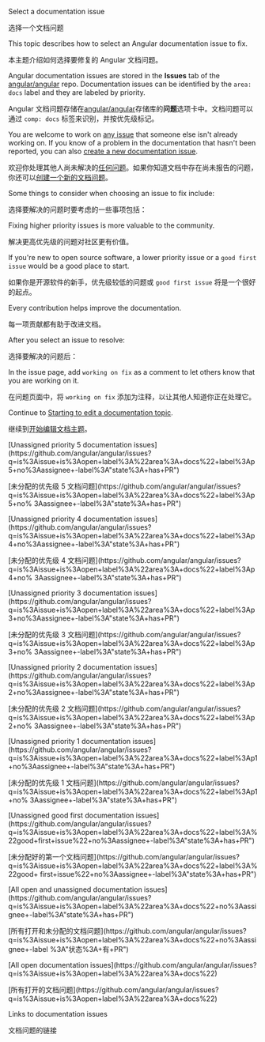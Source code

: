 Select a documentation issue

选择一个文档问题

This topic describes how to select an Angular documentation issue to fix.

本主题介绍如何选择要修复的 Angular 文档问题。

Angular documentation issues are stored in the **Issues** tab of the [angular/angular](https://github.com/angular/angular) repo.
Documentation issues can be identified by the `area: docs` label and they are labeled by priority.

Angular 文档问题存储在[angular/angular](https://github.com/angular/angular)存储库的**问题**选项卡中。文档问题可以通过 `comp: docs` 标签来识别，并按优先级标记。

You are welcome to work on [any issue](#links-to-documentation-issues) that someone else isn't already working on.
If you know of a problem in the documentation that hasn't been reported, you can also [create a new documentation issue](https://github.com/angular/angular/issues/new?assignees=&labels=&template=3-docs-bug.yaml).

欢迎你处理其他人尚未解决的[任何问题](#links-to-documentation-issues)。如果你知道文档中存在尚未报告的问题，你还可以[创建一个新的文档问题](https://github.com/angular/angular/issues/new?assignees=&labels=&template=3-docs-bug.yaml)。

Some things to consider when choosing an issue to fix include:

选择要解决的问题时要考虑的一些事项包括：

Fixing higher priority issues is more valuable to the community.

解决更高优先级的问题对社区更有价值。

If you're new to open source software, a lower priority issue or a `good first issue` would be a good place to start.

如果你是开源软件的新手，优先级较低的问题或 `good first issue` 将是一个很好的起点。

Every contribution helps improve the documentation.

每一项贡献都有助于改进文档。

After you select an issue to resolve:

选择要解决的问题后：

In the issue page, add `working on fix` as a comment to let others know that you are working on it.

在问题页面中，将 `working on fix` 添加为注释，以让其他人知道你正在处理它。

Continue to [Starting to edit a documentation topic](guide/doc-update-start).

继续到[开始编辑文档主题](guide/doc-update-start)。

<a id="links-to-documentation-issues"/>



\[Unassigned priority 5 documentation issues\]\(https&#x3A;//github.com/angular/angular/issues?q=is%3Aissue+is%3Aopen+label%3A%22area%3A+docs%22+label%3Ap5+no%3Aassignee+-label%3A"state%3A+has+PR"\)

\[未分配的优先级 5 文档问题\]\(https&#x3A;//github.com/angular/angular/issues?q=is%3Aissue+is%3Aopen+label%3A%22area%3A+docs%22+label%3Ap5+no% 3Aassignee+-label%3A"state%3A+has+PR"\)

\[Unassigned priority 4 documentation issues\]\(https&#x3A;//github.com/angular/angular/issues?q=is%3Aissue+is%3Aopen+label%3A%22area%3A+docs%22+label%3Ap4+no%3Aassignee+-label%3A"state%3A+has+PR"\)

\[未分配的优先级 4 文档问题\]\(https&#x3A;//github.com/angular/angular/issues?q=is%3Aissue+is%3Aopen+label%3A%22area%3A+docs%22+label%3Ap4+no% 3Aassignee+-label%3A"state%3A+has+PR"\)

\[Unassigned priority 3 documentation issues\]\(https&#x3A;//github.com/angular/angular/issues?q=is%3Aissue+is%3Aopen+label%3A%22area%3A+docs%22+label%3Ap3+no%3Aassignee+-label%3A"state%3A+has+PR"\)

\[未分配的优先级 3 文档问题\]\(https&#x3A;//github.com/angular/angular/issues?q=is%3Aissue+is%3Aopen+label%3A%22area%3A+docs%22+label%3Ap3+no% 3Aassignee+-label%3A"state%3A+has+PR"\)

\[Unassigned priority 2 documentation issues\]\(https&#x3A;//github.com/angular/angular/issues?q=is%3Aissue+is%3Aopen+label%3A%22area%3A+docs%22+label%3Ap2+no%3Aassignee+-label%3A"state%3A+has+PR"\)

\[未分配的优先级 2 文档问题\]\(https&#x3A;//github.com/angular/angular/issues?q=is%3Aissue+is%3Aopen+label%3A%22area%3A+docs%22+label%3Ap2+no% 3Aassignee+-label%3A"state%3A+has+PR"\)

\[Unassigned priority 1 documentation issues\]\(https&#x3A;//github.com/angular/angular/issues?q=is%3Aissue+is%3Aopen+label%3A%22area%3A+docs%22+label%3Ap1+no%3Aassignee+-label%3A"state%3A+has+PR"\)

\[未分配的优先级 1 文档问题\]\(https&#x3A;//github.com/angular/angular/issues?q=is%3Aissue+is%3Aopen+label%3A%22area%3A+docs%22+label%3Ap1+no% 3Aassignee+-label%3A"state%3A+has+PR"\)

\[Unassigned good first documentation issues\]\(https&#x3A;//github.com/angular/angular/issues?q=is%3Aissue+is%3Aopen+label%3A%22area%3A+docs%22+label%3A%22good+first+issue%22+no%3Aassignee+-label%3A"state%3A+has+PR"\)

\[未分配好的第一个文档问题\]\(https&#x3A;//github.com/angular/angular/issues?q=is%3Aissue+is%3Aopen+label%3A%22area%3A+docs%22+label%3A%22good+ first+issue%22+no%3Aassignee+-label%3A"state%3A+has+PR"\)

\[All open and unassigned documentation issues\]\(https&#x3A;//github.com/angular/angular/issues?q=is%3Aissue+is%3Aopen+label%3A%22area%3A+docs%22+no%3Aassignee+-label%3A"state%3A+has+PR"\)

\[所有打开和未分配的文档问题\]\(https&#x3A;//github.com/angular/angular/issues?q=is%3Aissue+is%3Aopen+label%3A%22area%3A+docs%22+no%3Aassignee+-label %3A"状态%3A+有+PR"\)

\[All open documentation issues\]\(https&#x3A;//github.com/angular/angular/issues?q=is%3Aissue+is%3Aopen+label%3A%22area%3A+docs%22\)

\[所有打开的文档问题\]\(https&#x3A;//github.com/angular/angular/issues?q=is%3Aissue+is%3Aopen+label%3A%22area%3A+docs%22\)

Links to documentation issues

文档问题的链接
